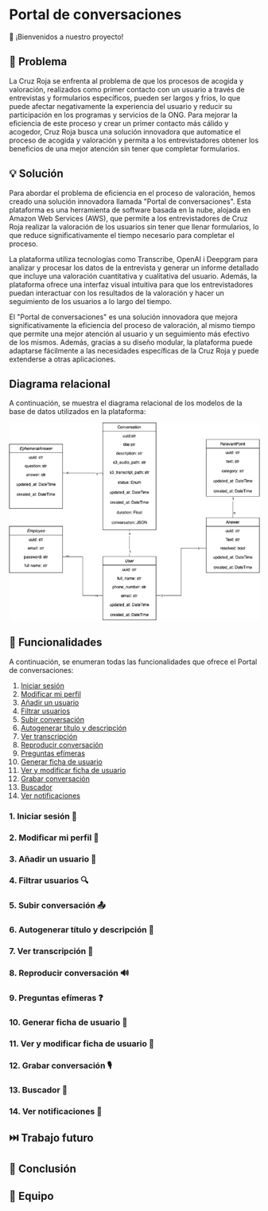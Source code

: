 # Portal de conversaciones

👋 ¡Bienvenidos a nuestro proyecto! 

## 🤔 Problema
La Cruz Roja se enfrenta al problema de que los procesos de acogida y valoración, realizados como primer contacto con un usuario a través de entrevistas y formularios específicos, pueden ser largos y fríos, lo que puede afectar negativamente la experiencia del usuario y reducir su participación en los programas y servicios de la ONG. Para mejorar la eficiencia de este proceso y crear un primer contacto más cálido y acogedor, Cruz Roja busca una solución innovadora que automatice el proceso de acogida y valoración y permita a los entrevistadores obtener los beneficios de una mejor atención sin tener que completar formularios. 

## 💡 Solución

Para abordar el problema de eficiencia en el proceso de valoración, hemos creado una solución innovadora llamada "Portal de conversaciones". Esta plataforma es una herramienta de software basada en la nube, alojada en Amazon Web Services (AWS), que permite a los entrevistadores de Cruz Roja realizar la valoración de los usuarios sin tener que llenar formularios, lo que reduce significativamente el tiempo necesario para completar el proceso.

La plataforma utiliza tecnologías como Transcribe, OpenAI i Deepgram para analizar y procesar los datos de la entrevista y generar un informe detallado que incluye una valoración cuantitativa y cualitativa del usuario. Además, la plataforma ofrece una interfaz visual intuitiva para que los entrevistadores puedan interactuar con los resultados de la valoración y hacer un seguimiento de los usuarios a lo largo del tiempo.

El "Portal de conversaciones" es una solución innovadora que mejora significativamente la eficiencia del proceso de valoración, al mismo tiempo que permite una mejor atención al usuario y un seguimiento más efectivo de los mismos. Además, gracias a su diseño modular, la plataforma puede adaptarse fácilmente a las necesidades específicas de la Cruz Roja y puede extenderse a otras aplicaciones.

## Diagrama relacional

A continuación, se muestra el diagrama relacional de los modelos de la base de datos utilizados en la plataforma:

![Ejemplo de imagen](HackatonModel.drawio.png)

## 🔧 Funcionalidades

A continuación, se enumeran todas las funcionalidades que ofrece el Portal de conversaciones:

1. [Iniciar sesión](#1-iniciar-sesión)
2. [Modificar mi perfil](#2-modificar-mi-perfil)
3. [Añadir un usuario](#3-añadir-un-usuario)
4. [Filtrar usuarios](#4-filtrar-usuarios)
5. [Subir conversación](#5-subir-conversación)
6. [Autogenerar título y descripción](#6-autogenerar-título-y-descripción)
7. [Ver transcripción](#7-ver-transcripción)
8. [Reproducir conversación](#8-reproducir-conversación)
9. [Preguntas efímeras](#9-preguntas-efímeras)
10. [Generar ficha de usuario](#10-generar-ficha-de-usuario)
11. [Ver y modificar ficha de usuario](#11-ver-y-modificar-ficha-de-usuario)
12. [Grabar conversación](#12-grabar-conversación)
13. [Buscador](#13-buscador)
14. [Ver notificaciones](#14-ver-notificaciones)

### 1. Iniciar sesión 🔑

### 2. Modificar mi perfil 📝

### 3. Añadir un usuario 👤

### 4. Filtrar usuarios 🔍

### 5. Subir conversación 📤

### 6. Autogenerar título y descripción 🤖

### 7. Ver transcripción 📜

### 8. Reproducir conversación 🔊

### 9. Preguntas efímeras ❓

### 10. Generar ficha de usuario 📑

### 11. Ver y modificar ficha de usuario 🧐

### 12. Grabar conversación 🎙️

### 13. Buscador 🔎

### 14. Ver notificaciones 🔔

## ⏭️ Trabajo futuro

## 🎉 Conclusión

## 👥 Equipo